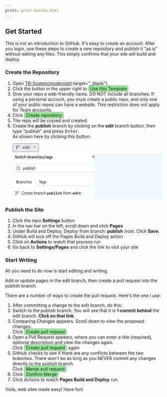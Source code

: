 ```yaml
---
print: print-button.html
---
```


## Get Started
This is not an introduction to GitHub. It's easy to create an account. After you login, use these steps to create a new repository and publish it "as is" without editing any files. This simply confirms that your site will build and deploy.

### Create the Repository
1. Open [TR-System/modernist](https://github.com/tr-systems/modernist){:target="_blank"}
2. Click the button in the upper right to <span style="border:2px solid silver;border-radius:6px;padding:0 4px;background-color:lightgreen;">Use this Template</span>
3. Give your repo a web-friendly name. DO NOT include all branches. If using a personal account, you must create a public repo, and only one of your public repos can have a website. This restriction does not apply for Team accounts.
4. Click <span style="border:2px solid silver;border-radius:6px;padding:0 4px;background-color:lightgreen;">Create repository</span>
5. The repo will be copied and created.
6. Create the **publish** branch by clicking on the **edit** branch button, then type "publish" and press <kbd>Enter</kbd>.<br>As shown here by clicking this button:

<div class="dropdown">
<button type="image" onclick="editButtonClick()" style="margin-left:24px; margin-bottom:6px; padding:0;">
<img src="images/edit.png" style="height:20px; width:80px; padding:0;">
</button>
<div id="editContent" class="drop-content" style="position:relative; margin-left:24px; background-color:aliceblue; box-shadow:none; padding:0;">
<img src="images/createbranch.png">
</div>
</div>

### Publish the Site
1. Click the repo **Settings** button
2. In the nav bar on the left, scroll down and click **Pages**
3. Under Build and Deploy: Deploy from branch: **publish** /root. Click **Save**.
4. GitHub will kick off the Pages Build and Deploy action
5. Click on **Actions** to watch that process run
6. Go back to **Settings/Pages** and click the link to visit your site

### Start Writing
All you need to do now is start editing and writing.

Add or update pages in the edit branch, then create a pull request into the publish branch.

There are a number of ways to create the pull request. Here's the one I use:

1. After committing a change to the edit branch, do this:
2. Switch to the publish branch. You will see that it is **1 commit behind** the edit branch. **Click on that link**.
3. Comparing Changes appears. Scroll down to view the proposed changes.<br>
Click <span style="border:2px solid silver;border-radius:6px;padding:0 4px;background-color:lightgreen;">Create pull request</span>
4. Open a Pull Request appears, where you can enter a title (required), optional description and view the changes again.<br>
Click <span style="border:2px solid silver;border-radius:6px;padding:0 4px;background-color:lightgreen;">Create pull request</span> again
5. GitHub checks to see if there are any conflicts between the two branches. There won't be as long as you NEVER commit any changes directly to the publish branch.<br>
Click <span style="border:2px solid silver;border-radius:6px;padding:0 4px;background-color:lightgreen;">Merge pull request</span>
7. Click <span style="border:2px solid silver;border-radius:6px;padding:0 4px;background-color:lightgreen;">Confirm Merge</span>
8. Click Actions to watch **Pages Build and Deploy** run.

Voila, web sites made easy! Have fun!
